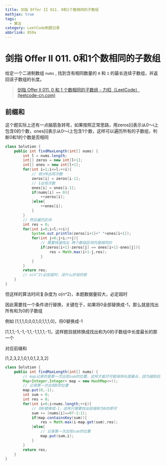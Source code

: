 ```yaml
---
title: 剑指 Offer II 011. 0和1个数相同的子数组
mathjax: true
tags:
  - 算法
category: LeetCode刷题记录
abbrlink: 859a
---
```

# 剑指 Offer II 011. 0和1个数相同的子数组

给定一个二进制数组 `nums` , 找到含有相同数量的 `0` 和 `1` 的最长连续子数组，并返回该子数组的长度。

> [剑指 Offer II 011. 0 和 1 个数相同的子数组 - 力扣（LeetCode） (leetcode-cn.com)](https://leetcode-cn.com/problems/A1NYOS/)

<!-- more -->

## 前缀和

这个题实际上还有一点脑筋急转弯，如果按照正常思路，用zeros[i]表示从0～i上包含0的个数，ones[i]表示从0～i上包含1个数，这样可以遍历所有的子数组，判断0和1的个数是否相同

```java
class Solution {
    public int findMaxLength(int[] nums) {
        int l = nums.length;
        int[] zeros = new int[l+1];
        int[] ones = new int[l+1];
        for(int i=1;i<=l;++i){
          	// 统计0出现次数
            zeros[i] = zeros[i-1];
          	// 1出现次数
            ones[i] = ones[i-1];
            if(nums[i] == 0){
                ++zeros[i];
            }else{
                ++ones[i];
            }
        }
        // 然后遍历区间
        int res = 0;
        for(int i=0;i<l;++i){
            System.out.println(zeros[i+1]+" "+ones[i+1]);
            for(int j=0;j<i;++j){
                // 需要快速找出 两个数组区间内值相同的
                if(zeros[i+1]-zeros[j] == ones[i+1]-ones[j]){
                    res = Math.max(i+1-j,res);
                }
            }
        }
        return res;
        // o(n^2)必定超时，没什么好说的就
    }
}
```

但这样的算法时间复杂度为 o(n^2)，本题数据量较大，必定超时

因此需要找一个条件进行替换，关键在于，如果将0全部替换成-1，那么就是找出所有和为0的子数组

例如 [1,1,1,0,0,0,1,0,1,1,1,0]，将0替换成-1

[1,1,1,-1,-1,-1,1,-1,1,1,1,-1]，这样题目就转换成找出和为0的子数组中长度最长的那一个

对应前缀和 

[1,2,3,2,1,0,1,0,1,2,3,2]

```java
class Solution {
    public int findMaxLength(int[] nums) {
        // map记录的是第一次出现sum的位置，这样才能尽可能保持长度最长，因为越到后面长度越长
        Map<Integer,Integer> map = new HashMap<>();
        // 记录第一次出现0的位置
        map.put(0,-1);
        int sum = 0;
        int res = 0;
        for(int i=0;i<nums.length;++i){
            // 将0替换成-1，这样只需要找出前缀和为0的即可
            sum += (nums[i]==0?-1:1);
            if(map.containsKey(sum)){
                res = Math.max(i-map.get(sum),res);
            }else{
              	// 记录第一次出现sum的位置
                map.put(sum,i);
            }
        }
        return res;
    }
}
```

